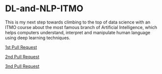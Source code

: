 # DL-and-NLP-ITMO
This is my next step towards climbing to the top of data science with an ITMO course about the most famous branch of Artificial Intelligence, which helps computers understand, interpret and manipulate human language using deep learning techniques.


[1st Pull Request](https://github.com/Vladislav-GitHub/DL-and-NLP-ITMO-course/pull/1)


[2nd Pull Request](https://github.com/Vladislav-GitHub/DL-and-NLP-ITMO-course/pull/3)


[3nd Pull Request](https://github.com/Vladislav-GitHub/DL-and-NLP-ITMO-course/pull/4)
